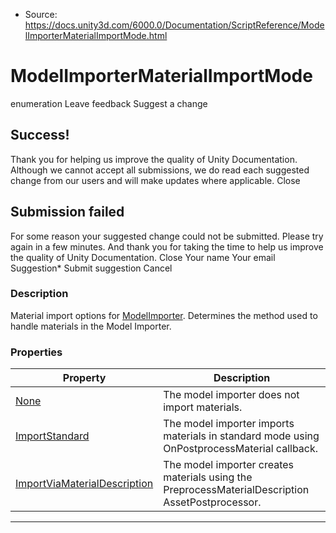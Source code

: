 * Source: https://docs.unity3d.com/6000.0/Documentation/ScriptReference/ModelImporterMaterialImportMode.html

# ModelImporterMaterialImportMode
enumeration
Leave feedback
Suggest a change
## Success!
Thank you for helping us improve the quality of Unity Documentation. Although we cannot accept all submissions, we do read each suggested change from our users and will make updates where applicable.
Close
## Submission failed
For some reason your suggested change could not be submitted. Please <a>try again</a> in a few minutes. And thank you for taking the time to help us improve the quality of Unity Documentation.
Close
Your name Your email Suggestion* Submit suggestion
Cancel
### Description
Material import options for [ModelImporter](https://docs.unity3d.com/6000.0/Documentation/ScriptReference/ModelImporter.html).
Determines the method used to handle materials in the Model Importer.
### Properties
Property | Description  
---|---  
[None](https://docs.unity3d.com/6000.0/Documentation/ScriptReference/ModelImporterMaterialImportMode.None.html) | The model importer does not import materials.  
[ImportStandard](https://docs.unity3d.com/6000.0/Documentation/ScriptReference/ModelImporterMaterialImportMode.ImportStandard.html) | The model importer imports materials in standard mode using OnPostprocessMaterial callback.  
[ImportViaMaterialDescription](https://docs.unity3d.com/6000.0/Documentation/ScriptReference/ModelImporterMaterialImportMode.ImportViaMaterialDescription.html) | The model importer creates materials using the PreprocessMaterialDescription AssetPostprocessor.  
* * *
